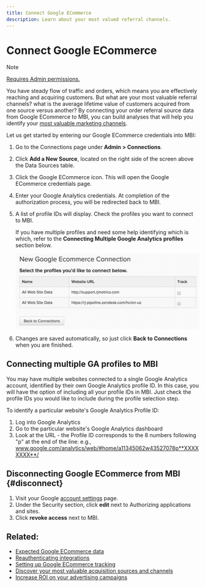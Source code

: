 ```yaml
---
title: Connect Google ECommerce
description: Learn about your most valued referral channels.
---
```

# Connect Google ECommerce

>[!NOTE]
>
>[Requires Admin permissions.](../../../administrator/user-management/user-management.md)

You have steady flow of traffic and orders, which means you are effectively reaching and acquiring customers. But what are your most valuable referral channels? what is the average lifetime value of customers acquired from one source versus another? By connecting your order referral source data from Google ECommerce to MBI, you can build analyses that will help you identify your [most valuable marketing channels](../../../data-analyst/analysis/most-value-source-channel.md).

Let us get started by entering our Google ECommerce credentials into MBI:

1. Go to the Connections page under **Admin > Connections**.
1. Click **Add a New Source**, located on the right side of the screen above the Data Sources table.
1. Click the Google ECommerce icon. This will open the Google ECommerce credentials page.
1. Enter your Google Analytics credentials. At completion of the authorization process, you will be redirected back to MBI.
1. A list of profile IDs will display. Check the profiles you want to connect to MBI.

     If you have multiple profiles and need some help identifying which is which, refer to the **Connecting Multiple Google Analytics profiles** section below.

     ![](../../../assets/Screen_Shot_2015-11-17_at_12.16.43_PM.png)<!--{: width="500"}-->

1. Changes are saved automatically, so just click **Back to Connections** when you are finished.

## Connecting multiple GA profiles to MBI

You may have multiple websites connected to a single Google Analytics account, identified by their own Google Analytics profile ID. In this case, you will have the option of including all your profile IDs in MBI. Just check the profile IDs you would like to include during the profile selection step.

To identify a particular website's Google Analytics Profile ID:

1. Log into Google Analytics
1. Go to the particular website's Google Analytics dashboard
1. Look at the URL - the Profile ID corresponds to the 8 numbers following "p" at the end of the line: e.g., www.google.com/analytics/web/#home/a11345062w43527078p**XXXXXXXX**/

## Disconnecting Google ECommerce from MBI {#disconnect}

1. Visit your Google [account settings](https://www.google.com/accounts/) page.
1. Under the Security section, click **edit** next to Authorizing applications and sites.
1. Click **revoke access** next to MBI.

## Related:

* [Expected Google ECommerce data](../integrations/google-ecommerce-data.md)
* [Reauthenticating integrations](https://support.magento.com/hc/en-us/articles/360016733151)
* [Setting up Google ECommerce tracking](https://support.google.com/analytics/answer/1009612?hl=en)
* [Discover your most valuable acquisition sources and channels](../../analysis/most-value-source-channel.md)
* [Increase ROI on your advertising campaigns](../../analysis/roi-ad-camp.md)
